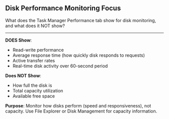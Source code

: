 ## Disk Performance Monitoring Focus

What does the Task Manager Performance tab show for disk monitoring, and what does it NOT show?

---

**DOES Show**:
- Read-write performance
- Average response time (how quickly disk responds to requests)
- Active transfer rates
- Real-time disk activity over 60-second period

**Does NOT Show**:
- How full the disk is
- Total capacity utilization
- Available free space

**Purpose**: Monitor how disks perform (speed and responsiveness), not capacity. Use File Explorer or Disk Management for capacity information.

